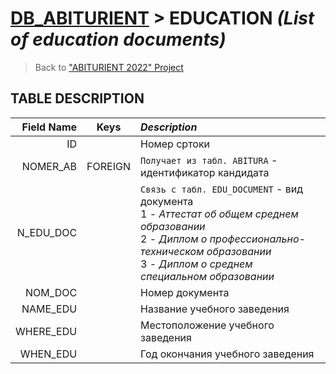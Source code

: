 # [DB_ABITURIENT](../db_abiturient_2022.md) > EDUCATION *(List of education documents)*

> Back to ["ABITURIENT 2022" Project](../../../../README.md)

## **TABLE DESCRIPTION**

| **Field Name** |  Keys   | *Description*                                                            |
|---------------:|:-------:|:-------------------------------------------------------------------------|
|             ID |         | Номер сртоки                                                             |
|       NOMER_AB | FOREIGN | `Получает из табл. ABITURA` - идентификатор кандидата                    |
|      N_EDU_DOC |         | `Связь с табл. EDU_DOCUMENT` - вид документа</br>1 - *Аттестат об общем среднем образовании*</br>2 - *Диплом о профессионально-техническом образовании*</br>3 - *Диплом о среднем специальном образовании* |
|        NOM_DOC |         | Номер документа                                                          |
|       NAME_EDU |         | Название учебного заведения                                              |
|      WHERE_EDU |         | Местоположение учебного заведения                                        |
|       WHEN_EDU |         | Год окончания учебного заведения                                         |